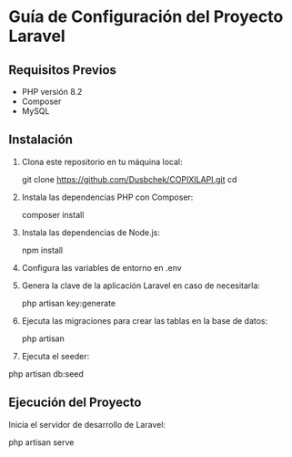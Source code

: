 
# Guía de Configuración del Proyecto Laravel

## Requisitos Previos

- PHP versión 8.2 
- Composer 
- MySQL

## Instalación

1. Clona este repositorio en tu máquina local:

   git clone <https://github.com/Dusbchek/COPIXILAPI.git>
   cd <AAPITODOCOPIXIL>

2. Instala las dependencias PHP con Composer:

   composer install

3. Instala las dependencias de Node.js:

   npm install

4. Configura las variables de entorno en .env

5. Genera la clave de la aplicación Laravel en caso de necesitarla:

   php artisan key:generate

6. Ejecuta las migraciones para crear las tablas en la base de datos:

   php artisan 
   
 7. Ejecuta el seeder:

   php artisan db:seed

## Ejecución del Proyecto

Inicia el servidor de desarrollo de Laravel:

php artisan serve


